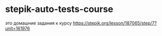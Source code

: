 # stepik-auto-tests-course
 это домашние задания к курсу
https://stepik.org/lesson/187065/step/7?unit=161976

